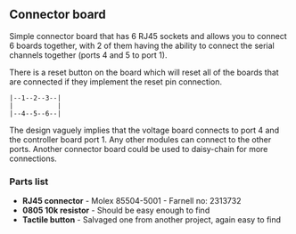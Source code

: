 ## Connector board ##

Simple connector board that has 6 RJ45 sockets and allows you to connect 6 boards together, with 2 of them having the ability to connect the serial channels together (ports 4 and 5 to port 1).

There is a reset button on the board which will reset all of the boards that are connected if they implement the reset pin connection.

    |--1--2--3--|
	|			|
    |--4--5--6--|

The design vaguely implies that the voltage board connects to port 4 and the controller board port 1. Any other modules can connect to the other ports. Another connector board could be used to daisy-chain for more connections.

### Parts list ###

- **RJ45 connector** - Molex 85504-5001 - Farnell no: 2313732
- **0805 10k resistor** - Should be easy enough to find
- **Tactile button** - Salvaged one from another project, again easy to find
